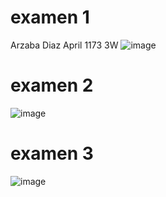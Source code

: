 # examen 1
Arzaba Diaz April 1173 3W
![image](https://github.com/user-attachments/assets/cbf95f57-0026-45a8-9714-392008fb5634)
# examen 2
![image](https://github.com/user-attachments/assets/12163644-896e-4cee-a7d6-0328b5d871f8)
# examen 3
![image](https://github.com/user-attachments/assets/9bbe2f65-50e1-49f8-b1ff-2afef2df4016)
